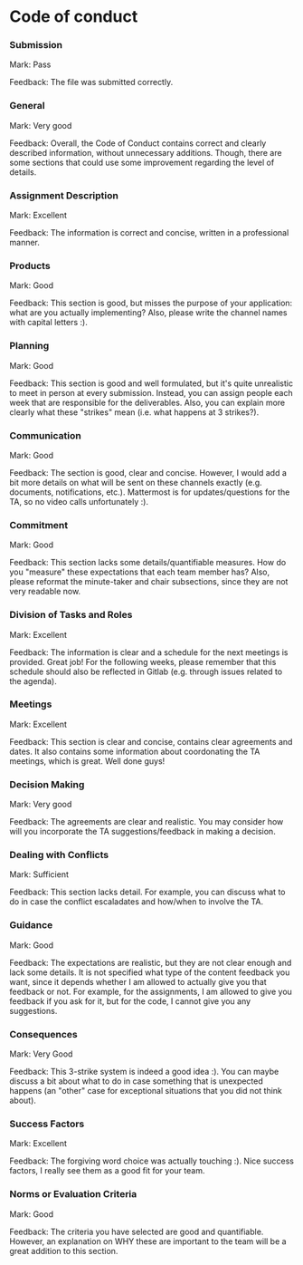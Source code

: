 # Code of conduct

### Submission

Mark: Pass

Feedback: The file was submitted correctly.


### General

Mark: Very good

Feedback: Overall, the Code of Conduct contains correct and clearly described information, without unnecessary additions. Though, there are some sections that could use some improvement regarding the level of details.


### Assignment Description

Mark: Excellent

Feedback: The information is correct and concise, written in a professional manner.

### Products

Mark: Good

Feedback: This section is good, but misses the purpose of your application: what are you actually implementing? Also, please write the channel names with capital letters :).

### Planning

Mark: Good

Feedback: This section is good and well formulated, but it's quite unrealistic to meet in person at every submission. Instead, you can assign people each week that are responsible for the deliverables. Also, you can explain more clearly what these "strikes" mean (i.e. what happens at 3 strikes?). 

### Communication

Mark: Good

Feedback: The section is good, clear and concise. However, I would add a bit more details on what will be sent on these channels exactly (e.g. documents, notifications, etc.). Mattermost is for updates/questions for the TA, so no video calls unfortunately :).


### Commitment

Mark: Good

Feedback: This section lacks some details/quantifiable measures. How do you "measure" these expectations that each team member has? Also, please reformat the minute-taker and chair subsections, since they are not very readable now.


### Division of Tasks and Roles

Mark: Excellent

Feedback: The information is clear and a schedule for the next meetings is provided. Great job! For the following weeks, please remember that this schedule should also be reflected in Gitlab (e.g. through issues related to the agenda).

### Meetings
  
Mark: Excellent

Feedback: This section is clear and concise, contains clear agreements and dates. It also contains some information about coordonating the TA meetings, which is great. Well done guys!

### Decision Making

Mark: Very good

Feedback: The agreements are clear and realistic. You may consider how will you incorporate the TA suggestions/feedback in making a decision.

### Dealing with Conflicts

Mark: Sufficient

Feedback: This section lacks detail. For example, you can discuss what to do in case the conflict escaladates and how/when to involve the TA.

### Guidance

Mark: Good

Feedback: The expectations are realistic, but they are not clear enough and lack some details. It is not specified what type of the content feedback you want, since it depends whether I am allowed to actually give you that feedback or not. For example, for the assignments, I am allowed to give you feedback if you ask for it, but for the code, I cannot give you any suggestions.

### Consequences

Mark: Very Good

Feedback: This 3-strike system is indeed a good idea :). You can maybe discuss a bit about what to do in case something that is unexpected happens (an "other" case for exceptional situations that you did not think about).

### Success Factors

Mark: Excellent

Feedback: The forgiving word choice was actually touching :). Nice success factors, I really see them as a good fit for your team.

### Norms or Evaluation Criteria

Mark: Good

Feedback: The criteria you have selected are good and quantifiable. However, an explanation on WHY these are important to the team will be a great addition to this section.
